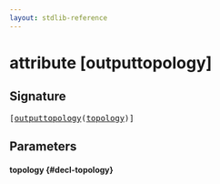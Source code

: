```yaml
---
layout: stdlib-reference
---
```


# attribute [outputtopology]

## Signature

<pre>
[<a href="/stdlib-reference/attributes/outputtopology">outputtopology</a>(<a href="/stdlib-reference/attributes/outputtopology#decl-topology" class="code_param">topology</a>)]
</pre>

## Parameters

#### topology {#decl-topology}

